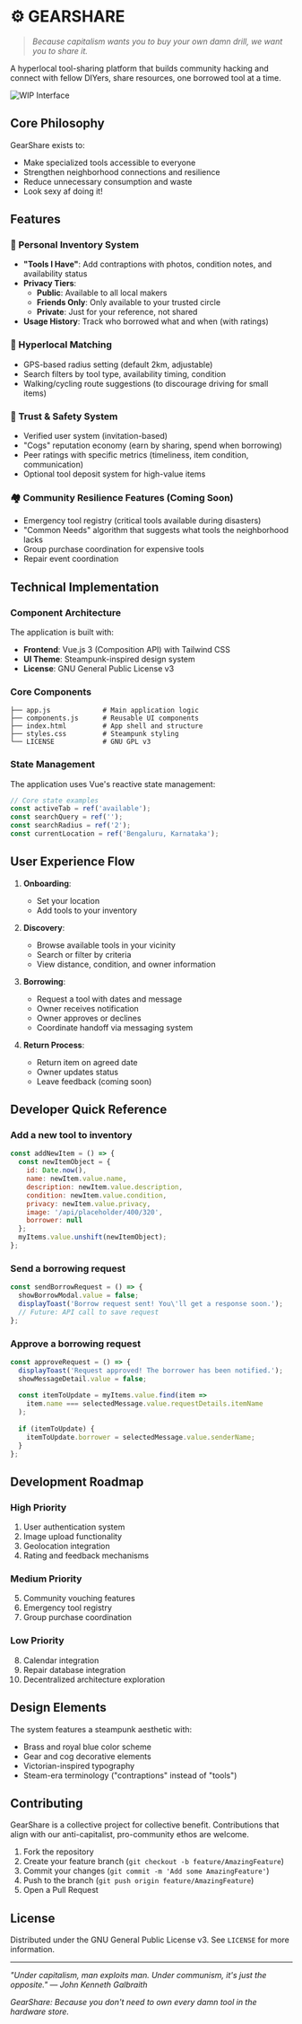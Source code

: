 # ⚙️ GEARSHARE

> *Because capitalism wants you to buy your own damn drill, we want you to share it.*

A hyperlocal tool-sharing platform that builds community hacking and connect with fellow DIYers, share resources, one borrowed tool at a time.

![WIP Interface](https://github.com/user-attachments/assets/a0a8815d-7acc-4a22-bceb-0eed3bd09422)


## Core Philosophy

GearShare exists to:
- Make specialized tools accessible to everyone
- Strengthen neighborhood connections and resilience
- Reduce unnecessary consumption and waste
- Look sexy af doing it!

## Features

### 🧰 Personal Inventory System
- **"Tools I Have"**: Add contraptions with photos, condition notes, and availability status
- **Privacy Tiers**:
  - **Public**: Available to all local makers
  - **Friends Only**: Only available to your trusted circle
  - **Private**: Just for your reference, not shared
- **Usage History**: Track who borrowed what and when (with ratings)

### 📍 Hyperlocal Matching
- GPS-based radius setting (default 2km, adjustable)
- Search filters by tool type, availability timing, condition
- Walking/cycling route suggestions (to discourage driving for small items)

### 🤝 Trust & Safety System
- Verified user system (invitation-based)
- "Cogs" reputation economy (earn by sharing, spend when borrowing)
- Peer ratings with specific metrics (timeliness, item condition, communication)
- Optional tool deposit system for high-value items

### 🏘️ Community Resilience Features (Coming Soon)
- Emergency tool registry (critical tools available during disasters)
- "Common Needs" algorithm that suggests what tools the neighborhood lacks
- Group purchase coordination for expensive tools
- Repair event coordination

## Technical Implementation

### Component Architecture
The application is built with:
- **Frontend**: Vue.js 3 (Composition API) with Tailwind CSS
- **UI Theme**: Steampunk-inspired design system
- **License**: GNU General Public License v3

### Core Components
```
├── app.js             # Main application logic
├── components.js      # Reusable UI components
├── index.html         # App shell and structure
├── styles.css         # Steampunk styling
└── LICENSE            # GNU GPL v3
```

### State Management

The application uses Vue's reactive state management:
```javascript
// Core state examples
const activeTab = ref('available');
const searchQuery = ref('');
const searchRadius = ref('2');
const currentLocation = ref('Bengaluru, Karnataka');
```

## User Experience Flow

1. **Onboarding**:
   - Set your location
   - Add tools to your inventory

2. **Discovery**:
   - Browse available tools in your vicinity
   - Search or filter by criteria
   - View distance, condition, and owner information

3. **Borrowing**:
   - Request a tool with dates and message
   - Owner receives notification
   - Owner approves or declines
   - Coordinate handoff via messaging system

4. **Return Process**:
   - Return item on agreed date
   - Owner updates status
   - Leave feedback (coming soon)

## Developer Quick Reference

### Add a new tool to inventory
```javascript
const addNewItem = () => {
  const newItemObject = {
    id: Date.now(),
    name: newItem.value.name,
    description: newItem.value.description,
    condition: newItem.value.condition,
    privacy: newItem.value.privacy,
    image: '/api/placeholder/400/320',
    borrower: null
  };
  myItems.value.unshift(newItemObject);
};
```

### Send a borrowing request
```javascript
const sendBorrowRequest = () => {
  showBorrowModal.value = false;
  displayToast('Borrow request sent! You\'ll get a response soon.');
  // Future: API call to save request
};
```

### Approve a borrowing request
```javascript
const approveRequest = () => {
  displayToast('Request approved! The borrower has been notified.');
  showMessageDetail.value = false;
  
  const itemToUpdate = myItems.value.find(item =>
    item.name === selectedMessage.value.requestDetails.itemName
  );
  
  if (itemToUpdate) {
    itemToUpdate.borrower = selectedMessage.value.senderName;
  }
};
```

## Development Roadmap

### High Priority
1. User authentication system
2. Image upload functionality
3. Geolocation integration
4. Rating and feedback mechanisms

### Medium Priority
5. Community vouching features
6. Emergency tool registry
7. Group purchase coordination

### Low Priority
8. Calendar integration
9. Repair database integration
10. Decentralized architecture exploration

## Design Elements

The system features a steampunk aesthetic with:
- Brass and royal blue color scheme
- Gear and cog decorative elements
- Victorian-inspired typography
- Steam-era terminology ("contraptions" instead of "tools")

## Contributing

GearShare is a collective project for collective benefit. Contributions that align with our anti-capitalist, pro-community ethos are welcome.

1. Fork the repository
2. Create your feature branch (`git checkout -b feature/AmazingFeature`)
3. Commit your changes (`git commit -m 'Add some AmazingFeature'`)
4. Push to the branch (`git push origin feature/AmazingFeature`)
5. Open a Pull Request

## License

Distributed under the GNU General Public License v3. See `LICENSE` for more information.

---

*"Under capitalism, man exploits man. Under communism, it's just the opposite." — John Kenneth Galbraith*

*GearShare: Because you don't need to own every damn tool in the hardware store.*

